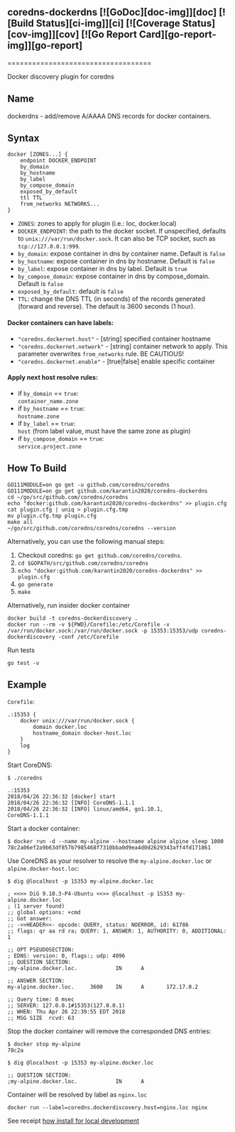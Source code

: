 ## coredns-dockerdns [![GoDoc][doc-img]][doc] [![Build Status][ci-img]][ci] [![Coverage Status][cov-img]][cov] [![Go Report Card][go-report-img]][go-report]
===================================

Docker discovery plugin for coredns

Name
----

dockerdns - add/remove A/AAAA DNS records for docker containers.

Syntax
------

    docker [ZONES...] {
        endpoint DOCKER_ENDPOINT
        by_domain
        by_hostname
        by_label
        by_compose_domain
        exposed_by_default
        ttl TTL
        from_networks NETWORKS...
    }

* `ZONES`: zones to apply for plugin (i.e.: loc, docker.local)
* `DOCKER_ENDPOINT`: the path to the docker socket. If unspecified, defaults to `unix:///var/run/docker.sock`. It can also be TCP socket, such as `tcp://127.0.0.1:999`.
* `by_domain`: expose container in dns by container name. Default is `false`
* `by_hostname`: expose container in dns by hostname. Default is `false`
* `by_label`: expose container in dns by label. Default is `true`
* `by_compose_domain`: expose container in dns by compose_domain. Default is `false`
* `exposed_by_default`: default is `false`
* `TTL`: change the DNS TTL (in seconds) of the records generated (forward and reverse). The default is 3600 seconds (1 hour).

#### Docker containers can have labels:
* `"coredns.dockernet.host"` - [string] specified container hostname 
* `"coredns.dockernet.network"` - [string] container network to apply. This parameter overwrites `from_networks` rule. BE CAUTIOUS!
* `"coredns.dockernet.enable"` - [true|false] enable specific container

#### Apply next host resolve rules:
* if `by_domain` == `true`:  
    `container_name.zone`
* if `by_hostname` == `true`:  
    `hostname.zone`
* if `by_label` == `true`:  
    `host` (from label value, must have the same zone as plugin)
* if `by_compose_domain` == `true`:  
    `service.project.zone`


How To Build
------------

    GO111MODULE=on go get -u github.com/coredns/coredns
    GO111MODULE=on go get github.com/karantin2020/coredns-dockerdns
    cd ~/go/src/github.com/coredns/coredns
    echo "docker:github.com/karantin2020/coredns-dockerdns" >> plugin.cfg
    cat plugin.cfg | uniq > plugin.cfg.tmp
    mv plugin.cfg.tmp plugin.cfg
    make all
    ~/go/src/github.com/coredns/coredns/coredns --version

Alternatively, you can use the following manual steps:

1. Checkout coredns:  `go get github.com/coredns/coredns`.
2. `cd $GOPATH/src/github.com/coredns/coredns`
3. `echo "docker:github.com/karantin2020/coredns-dockerdns" >> plugin.cfg`
4. `go generate`
5. `make`

Alternatively, run insider docker container

    docker build -t coredns-dockerdiscovery .
    docker run --rm -v ${PWD}/Corefile:/etc/Corefile -v /var/run/docker.sock:/var/run/docker.sock -p 15353:15353/udp coredns-dockerdiscovery -conf /etc/Corefile

Run tests

    go test -v

Example
-------

`Corefile`:

    .:15353 {
        docker unix:///var/run/docker.sock {
            domain docker.loc
            hostname_domain docker-host.loc
        }
        log
    }

Start CoreDNS:

    $ ./coredns

    .:15353
    2018/04/26 22:36:32 [docker] start
    2018/04/26 22:36:32 [INFO] CoreDNS-1.1.1
    2018/04/26 22:36:32 [INFO] linux/amd64, go1.10.1,
    CoreDNS-1.1.1

Start a docker container:

    $ docker run -d --name my-alpine --hostname alpine alpine sleep 1000
    78c2a06ef2a9b63df857b7985468f7310bba0d9ea4d0d2629343aff4fd171861

Use CoreDNS as your resolver to resolve the `my-alpine.docker.loc` or `alpine.docker-host.loc`:

    $ dig @localhost -p 15353 my-alpine.docker.loc

    ; <<>> DiG 9.10.3-P4-Ubuntu <<>> @localhost -p 15353 my-alpine.docker.loc
    ; (1 server found)
    ;; global options: +cmd
    ;; Got answer:
    ;; ->>HEADER<<- opcode: QUERY, status: NOERROR, id: 61786
    ;; flags: qr aa rd ra; QUERY: 1, ANSWER: 1, AUTHORITY: 0, ADDITIONAL: 1

    ;; OPT PSEUDOSECTION:
    ; EDNS: version: 0, flags:; udp: 4096
    ;; QUESTION SECTION:
    ;my-alpine.docker.loc.            IN      A

    ;; ANSWER SECTION:
    my-alpine.docker.loc.     3600    IN      A       172.17.0.2

    ;; Query time: 0 msec
    ;; SERVER: 127.0.0.1#15353(127.0.0.1)
    ;; WHEN: Thu Apr 26 22:39:55 EDT 2018
    ;; MSG SIZE  rcvd: 63

Stop the docker container will remove the corresponded DNS entries:

    $ docker stop my-alpine
    78c2a

    $ dig @localhost -p 15353 my-alpine.docker.loc

    ;; QUESTION SECTION:
    ;my-alpine.docker.loc.            IN      A

Container will be resolved by label as ```nginx.loc```

    docker run --label=coredns.dockerdiscovery.host=nginx.loc nginx


 See receipt [how install for local development](setup.md)
